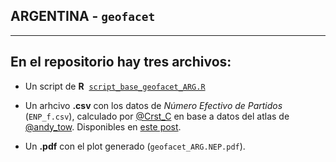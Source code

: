 ## ARGENTINA - `geofacet`
------
## En el repositorio hay tres archivos:

* Un script de **R**  [`script_base_geofacet_ARG.R`](https://github.com/TuQmano/geofacet_ARG/blob/master/script_base_geofacet_ARG.R)

* Un arhcivo **.csv** con los datos de *Número Efectivo de Partidos* (`ENP_f.csv`), calculado por [@Crst_C](https://twitter.com/Crst_C/) en base a datos del atlas de [@andy_tow](https://twitter.com/andy_tow/). Disponibles en [este post](http://observablesyhechos.blogspot.mx/2014/08/numero-efectivo-de-partidos-en.html). 

* Un **.pdf** con el plot generado (`geofacet_ARG.NEP.pdf`). 

